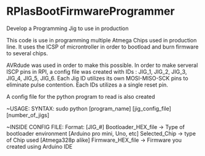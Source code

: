 # RPIasBootFirmwareProgrammer
Develop a Programming Jig to use in production

This code is use in programming multiple Atmega Chips used in production line.
It uses the ICSP of microntroller in order to bootload and burn firmware to several chips.

AVRdude was used in order to make this possible. In order to make serveral ISCP pins in RPI, a config file was created with
IDs : JIG_1, JIG_2, JIG_3, JIG_4, JIG_5, JIG_6.
Each Jig ID utilizes its own MOSI-MISO-SCK pins to eliminate pulse contention. Each IDs utilizes a a single reset pin.

A config file for the python program to read is also created

~USAGE:
SYNTAX: sudo python [program_name] [jig_config_file] [number_of_jigs]

~INSIDE CONFIG FILE:
Format:
  [JIG_#]
  Bootloader_HEX_file     -> Type of bootloader environment [Arduino pro mini, Uno, etc]
  Selected_Chip           -> type of Chip used [Atmega328p alike] 
  Firmware_HEX_file       -> Firmware you created using Arduino IDE
  
 
